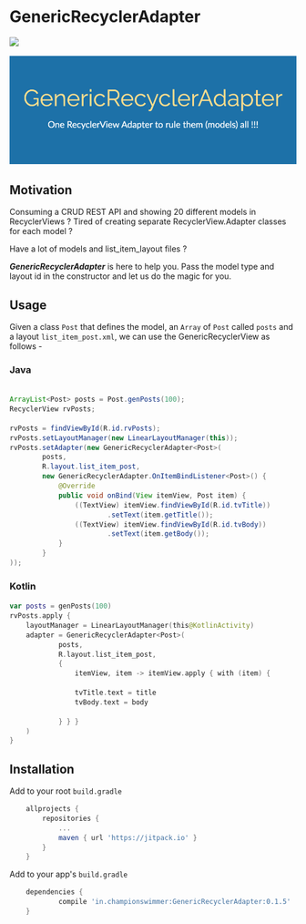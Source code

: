# GenericRecyclerAdapter

[![](https://jitpack.io/v/in.championswimmer/GenericRecyclerAdapter.svg)](https://jitpack.io/#in.championswimmer/GenericRecyclerAdapter)

![banner](img/readme_banner.png)

## Motivation

Consuming a CRUD REST API and showing 20 different models in RecyclerViews ?
Tired of creating separate RecyclerView.Adapter classes for each model ?

Have a lot of models and list_item_layout files ?

**_GenericRecyclerAdapter_** is here to help you.
Pass the model type and layout id in the constructor
and let us do the magic for you.

## Usage
Given a class `Post` that defines the model,
an `Array` of `Post` called `posts`
and a layout `list_item_post.xml`, we can
use the GenericRecyclerView as follows -

### Java

```java

ArrayList<Post> posts = Post.genPosts(100);
RecyclerView rvPosts;

rvPosts = findViewById(R.id.rvPosts);
rvPosts.setLayoutManager(new LinearLayoutManager(this));
rvPosts.setAdapter(new GenericRecyclerAdapter<Post>(
        posts,
        R.layout.list_item_post,
        new GenericRecyclerAdapter.OnItemBindListener<Post>() {
            @Override
            public void onBind(View itemView, Post item) {
                ((TextView) itemView.findViewById(R.id.tvTitle))
                        .setText(item.getTitle());
                ((TextView) itemView.findViewById(R.id.tvBody))
                        .setText(item.getBody());
            }
        }
));

```

### Kotlin

```kotlin
var posts = genPosts(100) 
rvPosts.apply {
    layoutManager = LinearLayoutManager(this@KotlinActivity)
    adapter = GenericRecyclerAdapter<Post>(
            posts,
            R.layout.list_item_post,
            {
                itemView, item -> itemView.apply { with (item) {

                tvTitle.text = title
                tvBody.text = body

            } } }
    )
}
```


## Installation

Add to your root `build.gradle`

```groovy
	allprojects {
		repositories {
			...
			maven { url 'https://jitpack.io' }
		}
	}
```

Add to your app's `build.gradle`

```groovy
	dependencies {
	        compile 'in.championswimmer:GenericRecyclerAdapter:0.1.5'
	}

```